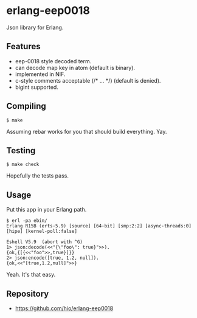 erlang-eep0018
==============

Json library for Erlang.


Features
--------

* eep-0018 style decoded term.
* can decode map key in atom (default is binary).
* implemented in NIF.
* c-style comments acceptable (/* ... */) (default is denied).
* bigint supported.

Compiling
---------

    $ make

Assuming rebar works for you that should build everything. Yay.

Testing
-------

    $ make check

Hopefully the tests pass.

Usage
-----

Put this app in your Erlang path.

    $ erl -pa ebin/
    Erlang R15B (erts-5.9) [source] [64-bit] [smp:2:2] [async-threads:0] [hipe] [kernel-poll:false]
    
    Eshell V5.9  (abort with ^G)
    1> json:decode(<<"{\"foo\": true}">>).
    {ok,{[{<<"foo">>,true}]}}
    2> json:encode([true, 1.2, null]).
    {ok,<<"[true,1.2,null]">>}

Yeah. It's that easy.

Repository
----------

* https://github.com/hio/erlang-eep0018
